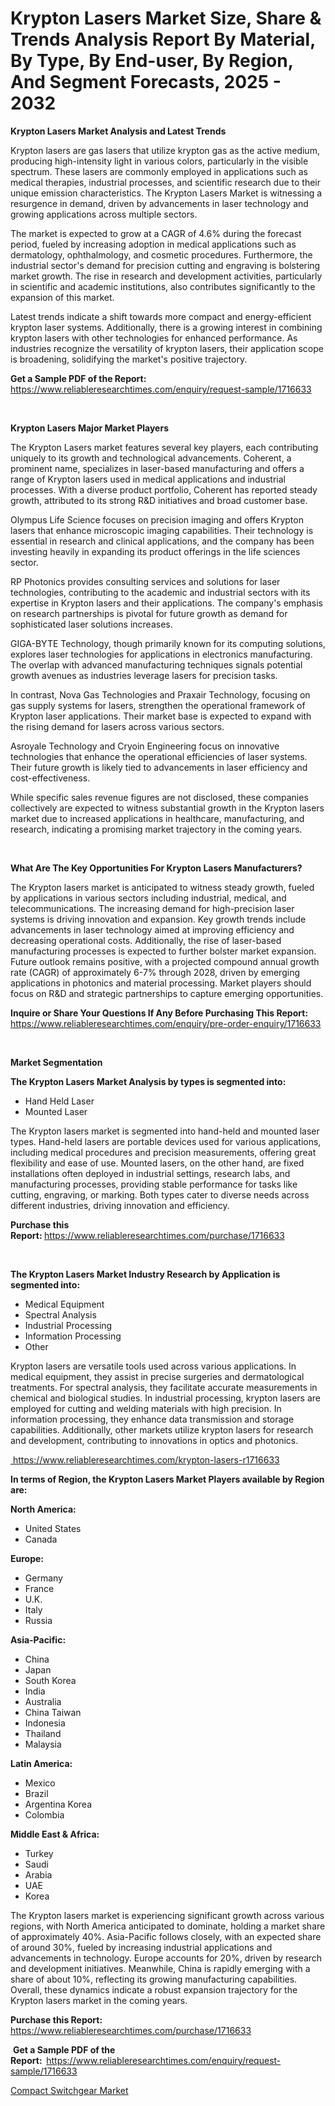 <p><h1>Krypton Lasers Market Size, Share & Trends Analysis Report By Material, By Type, By End-user, By Region, And Segment Forecasts, 2025 - 2032</h1></p><p><strong>Krypton Lasers Market Analysis and Latest Trends</strong></p>
<p><p>Krypton lasers are gas lasers that utilize krypton gas as the active medium, producing high-intensity light in various colors, particularly in the visible spectrum. These lasers are commonly employed in applications such as medical therapies, industrial processes, and scientific research due to their unique emission characteristics. The Krypton Lasers Market is witnessing a resurgence in demand, driven by advancements in laser technology and growing applications across multiple sectors.</p><p>The market is expected to grow at a CAGR of 4.6% during the forecast period, fueled by increasing adoption in medical applications such as dermatology, ophthalmology, and cosmetic procedures. Furthermore, the industrial sector's demand for precision cutting and engraving is bolstering market growth. The rise in research and development activities, particularly in scientific and academic institutions, also contributes significantly to the expansion of this market.</p><p>Latest trends indicate a shift towards more compact and energy-efficient krypton laser systems. Additionally, there is a growing interest in combining krypton lasers with other technologies for enhanced performance. As industries recognize the versatility of krypton lasers, their application scope is broadening, solidifying the market's positive trajectory.</p></p>
<p><strong>Get a Sample PDF of the Report:&nbsp;</strong> <a href="https://www.reliableresearchtimes.com/enquiry/request-sample/1716633?utm_campaign=2774&utm_medium=2&utm_source=Github&utm_content=ia&utm_term=08042025&utm_id=krypton-lasers">https://www.reliableresearchtimes.com/enquiry/request-sample/1716633</a></p>
<p>&nbsp;</p>
<p><strong>Krypton Lasers Major Market Players</strong></p>
<p><p>The Krypton Lasers market features several key players, each contributing uniquely to its growth and technological advancements. Coherent, a prominent name, specializes in laser-based manufacturing and offers a range of Krypton lasers used in medical applications and industrial processes. With a diverse product portfolio, Coherent has reported steady growth, attributed to its strong R&D initiatives and broad customer base.</p><p>Olympus Life Science focuses on precision imaging and offers Krypton lasers that enhance microscopic imaging capabilities. Their technology is essential in research and clinical applications, and the company has been investing heavily in expanding its product offerings in the life sciences sector.</p><p>RP Photonics provides consulting services and solutions for laser technologies, contributing to the academic and industrial sectors with its expertise in Krypton lasers and their applications. The company's emphasis on research partnerships is pivotal for future growth as demand for sophisticated laser solutions increases.</p><p>GIGA-BYTE Technology, though primarily known for its computing solutions, explores laser technologies for applications in electronics manufacturing. The overlap with advanced manufacturing techniques signals potential growth avenues as industries leverage lasers for precision tasks.</p><p>In contrast, Nova Gas Technologies and Praxair Technology, focusing on gas supply systems for lasers, strengthen the operational framework of Krypton laser applications. Their market base is expected to expand with the rising demand for lasers across various sectors.</p><p>Asroyale Technology and Cryoin Engineering focus on innovative technologies that enhance the operational efficiencies of laser systems. Their future growth is likely tied to advancements in laser efficiency and cost-effectiveness.</p><p>While specific sales revenue figures are not disclosed, these companies collectively are expected to witness substantial growth in the Krypton lasers market due to increased applications in healthcare, manufacturing, and research, indicating a promising market trajectory in the coming years.</p></p>
<p>&nbsp;</p>
<p><strong>What Are The Key Opportunities For Krypton Lasers Manufacturers?</strong></p>
<p><p>The Krypton lasers market is anticipated to witness steady growth, fueled by applications in various sectors including industrial, medical, and telecommunications. The increasing demand for high-precision laser systems is driving innovation and expansion. Key growth trends include advancements in laser technology aimed at improving efficiency and decreasing operational costs. Additionally, the rise of laser-based manufacturing processes is expected to further bolster market expansion. Future outlook remains positive, with a projected compound annual growth rate (CAGR) of approximately 6-7% through 2028, driven by emerging applications in photonics and material processing. Market players should focus on R&D and strategic partnerships to capture emerging opportunities.</p></p>
<p><strong>Inquire or Share Your Questions If Any Before Purchasing This Report:</strong> <a href="https://www.reliableresearchtimes.com/enquiry/pre-order-enquiry/1716633?utm_campaign=2774&utm_medium=2&utm_source=Github&utm_content=ia&utm_term=08042025&utm_id=krypton-lasers">https://www.reliableresearchtimes.com/enquiry/pre-order-enquiry/1716633</a></p>
<p>&nbsp;</p>
<p><strong>Market Segmentation</strong></p>
<p><strong>The Krypton Lasers Market Analysis by types is segmented into:</strong></p>
<p><ul><li>Hand Held Laser</li><li>Mounted Laser</li></ul></p>
<p><p>The Krypton lasers market is segmented into hand-held and mounted laser types. Hand-held lasers are portable devices used for various applications, including medical procedures and precision measurements, offering great flexibility and ease of use. Mounted lasers, on the other hand, are fixed installations often deployed in industrial settings, research labs, and manufacturing processes, providing stable performance for tasks like cutting, engraving, or marking. Both types cater to diverse needs across different industries, driving innovation and efficiency.</p></p>
<p><strong>Purchase this Report:&nbsp;</strong><a href="https://www.reliableresearchtimes.com/purchase/1716633?utm_campaign=2774&utm_medium=2&utm_source=Github&utm_content=ia&utm_term=08042025&utm_id=krypton-lasers">https://www.reliableresearchtimes.com/purchase/1716633</a></p>
<p>&nbsp;</p>
<p><strong>The Krypton Lasers Market Industry Research by Application is segmented into:</strong></p>
<p><ul><li>Medical Equipment</li><li>Spectral Analysis</li><li>Industrial Processing</li><li>Information Processing</li><li>Other</li></ul></p>
<p><p>Krypton lasers are versatile tools used across various applications. In medical equipment, they assist in precise surgeries and dermatological treatments. For spectral analysis, they facilitate accurate measurements in chemical and biological studies. In industrial processing, krypton lasers are employed for cutting and welding materials with high precision. In information processing, they enhance data transmission and storage capabilities. Additionally, other markets utilize krypton lasers for research and development, contributing to innovations in optics and photonics.</p></p>
<p><a href="https://www.reliableresearchtimes.com/krypton-lasers-r1716633?utm_campaign=2774&utm_medium=2&utm_source=Github&utm_content=ia&utm_term=08042025&utm_id=krypton-lasers">&nbsp;https://www.reliableresearchtimes.com/krypton-lasers-r1716633</a></p>
<p><strong>In terms of Region, the Krypton Lasers Market Players available by Region are:</strong></p>
<p>
    <p> <strong> North America: </strong>
        <ul>
            <li>United States</li>
            <li>Canada</li>
        </ul>
        </p> 
    <p> <strong> Europe: </strong>
        <ul>
            <li>Germany</li>
            <li>France</li>
            <li>U.K.</li>
            <li>Italy</li>
            <li>Russia</li>
        </ul>
        </p> 
    <p> <strong> Asia-Pacific: </strong>
        <ul>
            <li>China</li>
            <li>Japan</li>
            <li>South Korea</li>
            <li>India</li>
            <li>Australia</li>
            <li>China Taiwan</li>
            <li>Indonesia</li>
            <li>Thailand</li>
            <li>Malaysia</li>
        </ul>
        </p> 
    <p> <strong> Latin America: </strong>
        <ul>
            <li>Mexico</li>
            <li>Brazil</li>
            <li>Argentina Korea</li>
            <li>Colombia</li>
        </ul>
        </p> 
    <p> <strong> Middle East & Africa: </strong>
        <ul>
            <li>Turkey</li>
            <li>Saudi</li>
            <li>Arabia</li>
            <li>UAE</li>
            <li>Korea</li>
        </ul>
    </p>
    </p>
<p><p>The Krypton lasers market is experiencing significant growth across various regions, with North America anticipated to dominate, holding a market share of approximately 40%. Asia-Pacific follows closely, with an expected share of around 30%, fueled by increasing industrial applications and advancements in technology. Europe accounts for 20%, driven by research and development initiatives. Meanwhile, China is rapidly emerging with a share of about 10%, reflecting its growing manufacturing capabilities. Overall, these dynamics indicate a robust expansion trajectory for the Krypton lasers market in the coming years.</p></p>
<p><strong>Purchase this Report: </strong><a href="https://www.reliableresearchtimes.com/purchase/1716633?utm_campaign=2774&utm_medium=2&utm_source=Github&utm_content=ia&utm_term=08042025&utm_id=krypton-lasers">https://www.reliableresearchtimes.com/purchase/1716633</a></p>
<p>&nbsp;<strong>Get a Sample PDF of the Report:&nbsp;&nbsp;</strong><a href="https://www.reliableresearchtimes.com/enquiry/request-sample/1716633?utm_campaign=2774&utm_medium=2&utm_source=Github&utm_content=ia&utm_term=08042025&utm_id=krypton-lasers">https://www.reliableresearchtimes.com/enquiry/request-sample/1716633</a></p>
<p><strong></strong></p>
<p><p><a href="https://github.com/bholdsfofie/Market-Research-Report-List-1/blob/main/compact-switchgear-market.md?utm_campaign=2774&utm_medium=2&utm_source=Github&utm_content=ia&utm_term=08042025&utm_id=krypton-lasers">Compact Switchgear Market</a></p></p>